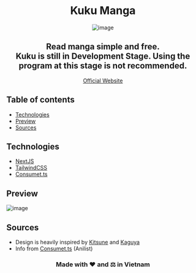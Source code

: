 <div align="center">
<h1>Kuku Manga</h1>
  
 ![image](https://github.com/hyuse202/KUKU/assets/99476925/f012d6a9-fa2e-4b0b-8c26-7c8b9d0c2483)

<h2> Read manga simple and free. </br>
 Kuku is still in Development Stage.
Using the program at this stage is not recommended.</h2>
  <a href="https://kukumanga.site"> Official Website</a>
</div>

## Table of contents

- [Technologies](#technologies)
- [Preview](#preview)
- [Sources](#sources)

## Technologies

- [NextJS](https://nextjs.org)
- [TailwindCSS](https://tailwindcss.com/)
- [Consumet.ts](https://consumet.org)

## Preview
![image](https://github.com/hyuse202/KUKU/assets/99476925/8c9385de-1597-4a6b-a253-7aacde62066c)


## Sources
- Design is heavily inspired by [Kitsune](https://kitsunee.me) and [Kaguya](https://kaguya.app)
- Info from [Consumet.ts](https://consumet.org) (Anilist)

<h3 align="center">Made with ❤️ and ⚖️ in Vietnam</h3>
